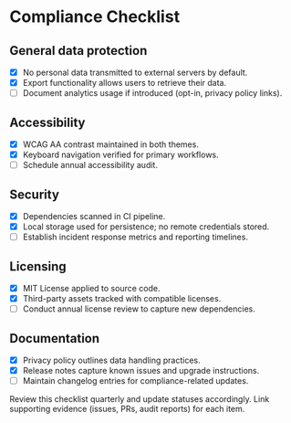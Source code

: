 # Compliance Checklist

## General data protection
- [x] No personal data transmitted to external servers by default.
- [x] Export functionality allows users to retrieve their data.
- [ ] Document analytics usage if introduced (opt-in, privacy policy links).

## Accessibility
- [x] WCAG AA contrast maintained in both themes.
- [x] Keyboard navigation verified for primary workflows.
- [ ] Schedule annual accessibility audit.

## Security
- [x] Dependencies scanned in CI pipeline.
- [x] Local storage used for persistence; no remote credentials stored.
- [ ] Establish incident response metrics and reporting timelines.

## Licensing
- [x] MIT License applied to source code.
- [x] Third-party assets tracked with compatible licenses.
- [ ] Conduct annual license review to capture new dependencies.

## Documentation
- [x] Privacy policy outlines data handling practices.
- [x] Release notes capture known issues and upgrade instructions.
- [ ] Maintain changelog entries for compliance-related updates.

Review this checklist quarterly and update statuses accordingly. Link supporting evidence (issues, PRs, audit reports) for each item.
